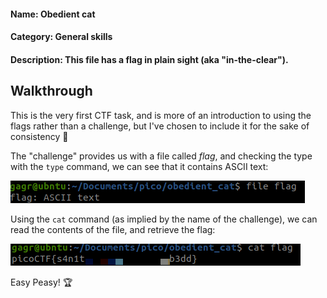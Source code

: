 #### Name: Obedient cat
#### Category: General skills
#### Description: This file has a flag in plain sight (aka "in-the-clear").
 
Walkthrough
-----
This is the very first CTF task, and is more of an introduction to using the flags rather than a challenge,
but I've chosen to include it for the sake of consistency :triangular_flag_on_post:

The "challenge" provides us with a file called _flag_, and checking the type with the `type` command, we can see that
it contains ASCII text:

![](https://github.com/GGrottan/PicoCTF-writeups/blob/main/General%20skills/Obedient%20Cat/img/file_type.png)


Using the `cat` command (as implied by the name of the challenge), we can read the contents of the file, and retrieve the flag:

![](https://github.com/GGrottan/PicoCTF-writeups/blob/main/General%20skills/Obedient%20Cat/img/flag.png)

Easy Peasy! :trophy:


